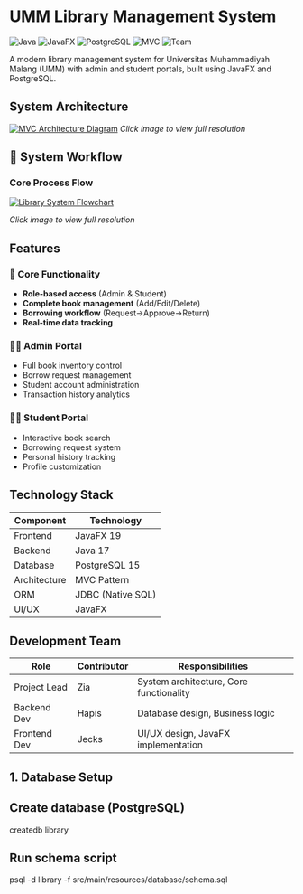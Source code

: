 # UMM Library Management System

![Java](https://img.shields.io/badge/Java-17-blue)
![JavaFX](https://img.shields.io/badge/JavaFX-19-orange)
![PostgreSQL](https://img.shields.io/badge/PostgreSQL-15-blueviolet)
![MVC](https://img.shields.io/badge/Architecture-MVC-brightgreen)
![Team](https://img.shields.io/badge/Team-3%20Members-ff69b4)

A modern library management system for Universitas Muhammadiyah Malang (UMM) with admin and student portals, built using JavaFX and PostgreSQL.

## System Architecture

[![MVC Architecture Diagram](https://drive.google.com/uc?export=view&id=11cLtgHysjicz7uve2r6_9mINMnzQXZR0)](https://drive.google.com/file/d/11cLtgHysjicz7uve2r6_9mINMnzQXZR0/view?usp=drive_link)
*Click image to view full resolution*

## 🔄 System Workflow

### Core Process Flow
[![Library System Flowchart](https://drive.google.com/uc?export=view&id=1rvOgaROhmhUf9AWLlOLgkrjF-CjtjEUb)](https://drive.google.com/file/d/1rvOgaROhmhUf9AWLlOLgkrjF-CjtjEUb/view?usp=sharing)

*Click image to view full resolution*

## Features

### 🎯 Core Functionality
- **Role-based access** (Admin & Student)
- **Complete book management** (Add/Edit/Delete)
- **Borrowing workflow** (Request→Approve→Return)
- **Real-time data tracking**

### 👨‍💻 Admin Portal
- Full book inventory control
- Borrow request management
- Student account administration
- Transaction history analytics

### 👩‍🎓 Student Portal
- Interactive book search
- Borrowing request system
- Personal history tracking
- Profile customization

## Technology Stack

| Component       | Technology                          |
|-----------------|-------------------------------------|
| Frontend        | JavaFX 19                           |
| Backend         | Java 17                             |
| Database        | PostgreSQL 15                       |
| Architecture    | MVC Pattern                         |
| ORM             | JDBC (Native SQL)                   |
| UI/UX           | JavaFX                |

## Development Team

| Role        | Contributor | Responsibilities                          |
|-------------|-------------|------------------------------------------|
| Project Lead | Zia         | System architecture, Core functionality |
| Backend Dev | Hapis       | Database design, Business logic         |
| Frontend Dev| Jecks       | UI/UX design, JavaFX implementation     |

## 1. Database Setup
## Create database (PostgreSQL)
 createdb library

## Run schema script
 psql -d library -f src/main/resources/database/schema.sql
